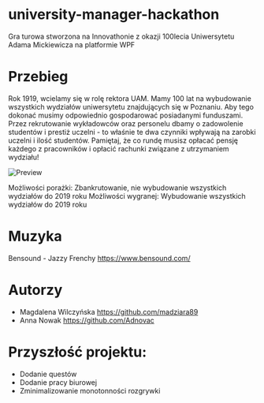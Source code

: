 # university-manager-hackathon
Gra turowa stworzona na Innovathonie z okazji 100lecia Uniwersytetu Adama Mickiewicza na platformie WPF

# Przebieg
Rok 1919, wcielamy się w rolę rektora UAM. Mamy 100 lat na wybudowanie wszystkich wydziałów uniwersytetu znajdujących się w Poznaniu. Aby tego dokonać musimy odpowiednio gospodarować posiadanymi funduszami. Przez rekrutowanie wykładowców oraz personelu dbamy o zadowolenie studentów i prestiż uczelni - to właśnie te dwa czynniki wpływają na zarobki uczelni i ilość studentów. Pamiętaj, że co rundę musisz opłacać pensję każdego z pracowników i opłacić rachunki związane z utrzymaniem wydziału!

![Preview](https://image.ibb.co/hR2xzd/tmp.png)

Możliwości porażki: Zbankrutowanie, nie wybudowanie wszystkich wydziałów do 2019 roku
Możliwości wygranej: Wybudowanie wszystkich wydziałów do 2019 roku

# Muzyka
 Bensound - Jazzy Frenchy 
 https://www.bensound.com/
 
# Autorzy
+ Magdalena Wilczyńska https://github.com/madziara89 
+ Anna Nowak https://github.com/Adnovac

# Przyszłość projektu:
+ Dodanie questów
+ Dodanie pracy biurowej
+ Zminimalizowanie monotonności rozgrywki
